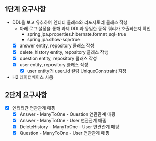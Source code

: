 
## 1단계 요구사항
- DDL을 보고 유추하여 엔티티 클래스와 리포지토리 클래스 작성
  - 아래 로그 설정을 통해 과제 DDL과 동일한 동작 쿼리가 호출되는지 확인
    - spring.jpa.properties.hibernate.format_sql=true
    - spring.jpa.show-sql=true
  - [X] answer entity, repository 클래스 작성
  - [X] delete_history entity, repository 클래스 작성
  - [X] question entity, repository 클래스 작성
  - [X] user entity, repository 클래스 작성
    - [X] user entity의 user_id 컬럼 UniqueConstraint 지정
- H2 데이터베이스 사용

## 2단계 요구사항
- [X] 엔티티간 연관관계 매핑
  - [X] Answer - ManyToOne - Question 연관관계 매핑
  - [X] Answer - ManyToOne - User 연관관계 매핑
  - [X] DeleteHistory - ManyToOne - User 연관관계 매핑
  - [X] Question - ManyToOne - User 연관관계 매핑
